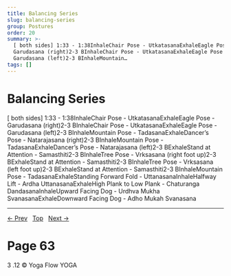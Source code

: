 ```yaml
---
title: Balancing Series
slug: balancing-series
group: Postures
order: 20
summary: >-
  [ both sides] 1:33 - 1:38InhaleChair Pose - UtkatasanaExhaleEagle Pose -
  Garudasana (right)2-3 BInhaleChair Pose - UtkatasanaExhaleEagle Pose -
  Garudasana (left)2-3 BInhaleMountain…
tags: []
---
```

# Balancing Series

[ both sides] 1:33 - 1:38InhaleChair Pose - UtkatasanaExhaleEagle Pose - Garudasana (right)2-3 BInhaleChair Pose - UtkatasanaExhaleEagle Pose - Garudasana (left)2-3 BInhaleMountain Pose - TadasanaExhaleDancer’s Pose - Natarajasana (right)2-3 BInhaleMountain Pose - TadasanaExhaleDancer’s Pose - Natarajasana (left)2-3 BExhaleStand at Attention - Samasthiti2-3 BInhaleTree Pose - Vrksasana (right foot up)2-3 BExhaleStand at Attention - Samasthiti2-3 BInhaleTree Pose - Vrksasana (left foot up)2-3 BExhaleStand at Attention - Samasthiti2-3 BInhaleMountain Pose - TadasanaExhaleStanding Forward Fold - UttanasanaInhaleHalfway Lift - Ardha UttanasanaExhaleHigh Plank to Low Plank - Chaturanga DandasanaInhaleUpward Facing Dog - Urdhva Mukha SvanasanaExhaleDownward Facing Dog - Adho Mukah Svanasana

---
[← Prev](/pages/page-061.md) &nbsp; [Top](/index.md) &nbsp; [Next →](/pages/page-063.md)

# Page 63

3 .12 © Yoga Flow YOGA
